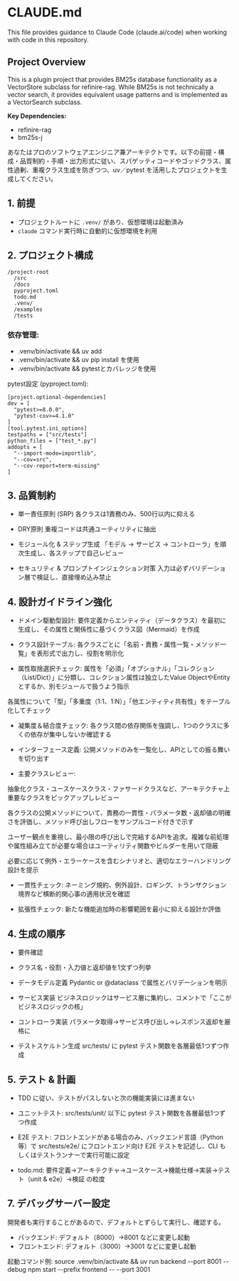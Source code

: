 # CLAUDE.md

This file provides guidance to Claude Code (claude.ai/code) when working with code in this repository.

## Project Overview

This is a plugin project that provides BM25s database functionality as a VectorStore subclass for refinire-rag. While BM25s is not technically a vector search, it provides equivalent usage patterns and is implemented as a VectorSearch subclass.

**Key Dependencies:**
- refinire-rag
- bm25s-j


あなたはプロのソフトウェアエンジニア兼アーキテクトです。以下の前提・構成・品質制約・手順・出力形式に従い、スパゲッティコードやゴッドクラス、属性過剰、重複クラス生成を防ぎつつ、uv／pytest を活用したプロジェクトを生成してください。

## 1. 前提
- プロジェクトルートに `.venv/` があり、仮想環境は起動済み  
- `claude` コマンド実行時に自動的に仮想環境を利用  

## 2. プロジェクト構成
```plaintext
/project-root
  /src
  /docs
  pyproject.toml
  todo.md
  .venv/
  /examples
  /tests
```

### 依存管理: 

- .venv/bin/activate && uv add <package>
- .venv/bin/activate && uv pip install <package> を使用
- .venv/bin/activate && pytestとカバレッジを使用

pytest設定 (pyproject.toml):

```
[project.optional-dependencies]
dev = [
  "pytest>=8.0.0",
  "pytest-cov>=4.1.0"
]
[tool.pytest.ini_options]
testpaths = ["src/tests"]
python_files = ["test_*.py"]
addopts = [
  "--import-mode=importlib",
  "--cov=src",
  "--cov-report=term-missing"
]
```

## 3. 品質制約

* 単一責任原則 (SRP)
各クラスは1責務のみ、500行以内に抑える

* DRY原則
重複コードは共通ユーティリティに抽出

* モジュール化 & ステップ生成
「モデル → サービス → コントローラ」を順次生成し、各ステップで自己レビュー

* セキュリティ & プロンプトインジェクション対策
  入力は必ずバリデーション層で検証し、直接埋め込み禁止

## 4. 設計ガイドライン強化

* ドメイン駆動型設計:
要件定義からエンティティ（データクラス）を最初に生成し、その属性と関係性に基づくクラス図（Mermaid）を作成

* クラス設計テーブル: 
各クラスごとに「名前・責務・属性一覧・メソッド一覧」を表形式で出力し、役割を明示化

* 属性取捨選択チェック:
属性を「必須」「オプショナル」「コレクション（List/Dict）」に分類し、コレクション属性は独立したValue ObjectやEntityとするか、別モジュールで扱うよう指示

各属性について「型」「多重度（1:1、1:N）」「他エンティティ共有性」をテーブル化してチェック

* 凝集度＆結合度チェック:
各クラス間の依存関係を強調し、1つのクラスに多くの依存が集中しないか確認する

* インターフェース定義:
公開メソッドのみを一覧化し、APIとしての振る舞いを切り出す

* 主要クラスレビュー:

抽象化クラス・ユースケースクラス・ファサードクラスなど、アーキテクチャ上重要なクラスをピックアップしレビュー

各クラスの公開メソッドについて、責務の一貫性・パラメータ数・返却値の明確さを評価し、メソッド呼び出しフローをサンプルコード付きで示す

ユーザー観点を重視し、最小限の呼び出しで完結するAPIを追求。複雑な前処理や属性組み立てが必要な場合はユーティリティ関数やビルダーを用いて隠蔽

必要に応じて例外・エラーケースを含むシナリオと、適切なエラーハンドリング設計を提示

* 一貫性チェック:
ネーミング規約、例外設計、ロギング、トランザクション境界など横断的関心事の適用状況を確認

* 拡張性チェック:
新たな機能追加時の影響範囲を最小に抑える設計か評価

## 4. 生成の順序

* 要件確認
* クラス名・役割・入力値と返却値を1文ずつ列挙
* データモデル定義
  Pydantic or @dataclass で属性とバリデーションを明示

* サービス実装
  ビジネスロジックはサービス層に集約し、コメントで「ここがビジネスロジックの核」

* コントローラ実装
 パラメータ取得→サービス呼び出し→レスポンス返却を厳格に

* テストスケルトン生成
  src/tests/ に pytest テスト関数を各層最低1つずつ作成

## 5. テスト & 計画

* TDD に従い、テストがパスしないと次の機能実装には進まない

* ユニットテスト: src/tests/unit/ 以下に pytest テスト関数を各層最低1つずつ作成

* E2E テスト: フロントエンドがある場合のみ、バックエンド言語（Python等）で src/tests/e2e/ にフロントエンド向け E2E テストを記述し、CLI もしくはテストランナーで実行可能に設定

* todo.md: 要件定義→アーキテクチャ→ユースケース→機能仕様→実装→テスト（unit & e2e）→検証 の粒度

## 7. デバッグサーバー設定
開発者も実行することがあるので、デフォルトとずらして実行し、確認する。

* バックエンド: デフォルト（8000）→8001 などに変更し起動
* フロントエンド: デフォルト（3000）→3001 などに変更し起動

起動コマンド例:
source .venv/bin/activate && uv run backend --port 8001 --debug
npm start --prefix frontend -- --port 3001

